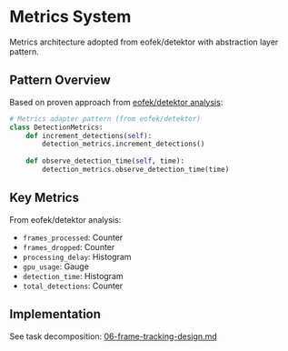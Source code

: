 # Metrics System

Metrics architecture adopted from eofek/detektor with abstraction layer pattern.

## Pattern Overview

Based on proven approach from [eofek/detektor analysis](../../../docs/analysis/eofek-detektor-analysis.md):

```python
# Metrics adapter pattern (from eofek/detektor)
class DetectionMetrics:
    def increment_detections(self):
        detection_metrics.increment_detections()
    
    def observe_detection_time(self, time):
        detection_metrics.observe_detection_time(time)
```

## Key Metrics

From eofek/detektor analysis:
- `frames_processed`: Counter
- `frames_dropped`: Counter  
- `processing_delay`: Histogram
- `gpu_usage`: Gauge
- `detection_time`: Histogram
- `total_detections`: Counter

## Implementation

See task decomposition: [06-frame-tracking-design.md](../../../docs/faza-1-fundament/06-frame-tracking-design.md)